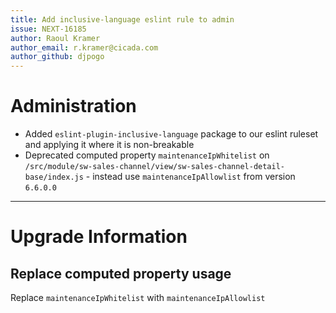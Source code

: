 ```yaml
---
title: Add inclusive-language eslint rule to admin
issue: NEXT-16185
author: Raoul Kramer
author_email: r.kramer@cicada.com 
author_github: djpogo
---
```

# Administration
* Added `eslint-plugin-inclusive-language` package to our eslint ruleset and applying it where it is non-breakable
* Deprecated computed property `maintenanceIpWhitelist` on `/src/module/sw-sales-channel/view/sw-sales-channel-detail-base/index.js` - instead use `maintenanceIpAllowlist` from version `6.6.0.0`
___
# Upgrade Information
## Replace computed property usage
Replace `maintenanceIpWhitelist` with `maintenanceIpAllowlist`
